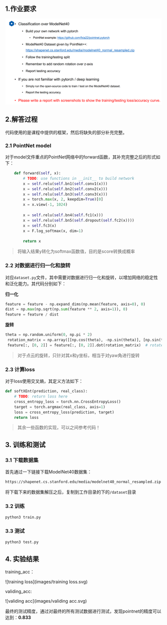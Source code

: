 ## 1.作业要求

![2021-05-03 19-07-41 的屏幕截图](images/a.png)



## 2.解答过程

代码使用的是课程中提供的框架，然后将缺失的部分补充完整。

### 2.1 PointNet model

对于model文件重点的PointNet网络中的forward函数，其补充完整之后的形式如下：

```python
    def forward(self, x):
        # TODO: use functions in __init__ to build network
        x = self.relu(self.bn1(self.conv1(x)))
        x = self.relu(self.bn2(self.conv2(x)))
        x = self.relu(self.bn3(self.conv3(x)))
        x = torch.max(x, 2, keepdim=True)[0]
        x = x.view(-1, 1024)

        x = self.relu(self.bn4(self.fc1(x)))
        x = self.relu(self.bn5(self.dropout(self.fc2(x))))
        x = self.fc3(x)
        x = F.log_softmax(x, dim=1)

        return x
```

> 将输入结果y转化为softmax函数值，目的是score转换成概率

### 2.2 对数据进行归一化和旋转

对应`dataset.py`文件，其中需要对数据进行归一化和旋转，以增加网络的稳定性和泛化能力。其代码分别如下：

__归一化__

```python
feature = feature - np.expand_dims(np.mean(feature, axis=0), 0)
dist = np.max(np.sqrt(np.sum(feature ** 2, axis=1)), 0)
feature = feature / dist
```

__旋转__

```python
theta = np.random.uniform(0, np.pi * 2)
 rotation_matrix = np.array([[np.cos(theta), -np.sin(theta)], [np.sin(theta), np.cos(theta)]])
 feature[:, [0, 2]] = feature[:, [0, 2]].dot(rotation_matrix)  # rotate x and y
```

> 对于点云的旋转，只针对其x和y坐标，相当于对yaw角进行旋转

### 2.3  计算loss

对于loss使用交叉熵，其定义方法如下：

```python
def softXEnt(prediction, real_class):
    # TODO: return loss here
    cross_entropy_loss = torch.nn.CrossEntropyLoss()
    target = torch.argmax(real_class, axis=1)
    loss = cross_entropy_loss(prediction, target)
    return loss
```

> 其余一些函数的实现，可以之间参考代码！



## 3. 训练和测试

### 3.1 下载数据集

首先通过一下链接下载ModelNet40数据集：

```html
https://shapenet.cs.stanford.edu/media/modelnet40_normal_resampled.zip
```

将下载下来的数据集解压之后，复制到工作目录的下的`/dataset`目录

### 3.2 训练

```python
python3 train.py
```

### 3.3 测试

```python
python3 test.py
```



## 4. 实验结果

training_acc：

![training loss](images/training loss.svg)

validing_acc:

![validing acc](images/validing acc.svg)

最终的测试精度，通过对最终的所有测试数据进行测试，发现pointnet的精度可以达到：__0.833__

